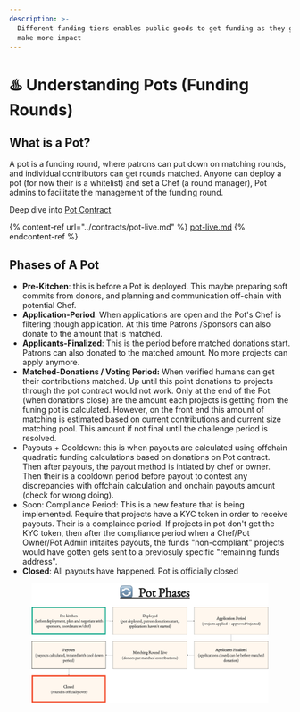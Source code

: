 ```yaml
---
description: >-
  Different funding tiers enables public goods to get funding as they grow and
  make more impact
---
```


# ♨️ Understanding Pots (Funding Rounds)

## What is a Pot?

A pot is a funding round, where patrons can put down on matching rounds, and individual contributors can get rounds matched. Anyone can deploy a pot (for now their is a whitelist) and set  a Chef (a round manager), Pot admins to facilitate the management of the funding round.



Deep dive into [Pot Contract](../contracts/pot-live.md)

{% content-ref url="../contracts/pot-live.md" %}
[pot-live.md](../contracts/pot-live.md)
{% endcontent-ref %}

## Phases of A Pot

* **Pre-Kitchen**: this is before a Pot is deployed. This maybe preparing soft commits from donors, and planning and communication off-chain with potential Chef.
* **Application-Period**: When applications are open and the Pot's Chef is filtering though application. At this time Patrons /Sponsors can also donate to the amount that is matched.
* **Applicants-Finalized**: This is the period before matched donations start. Patrons can also donated to the matched amount. No more projects can apply anymore.&#x20;
* **Matched-Donations / Voting Period:** When verified humans can get their contributions matched. Up until this point donations to projects through the pot contract would not work. Only at the end of the Pot (when donations close) are the amount each projects is getting from the funing pot is calculated. However, on the front end this amount of matching is estimated based on current contributions and current size matching pool. This amount if not final until the challenge period is resolved.
* Payouts + Cooldown: this is when payouts are calculated using offchain quadratic funding calculations based on donations on Pot contract. Then after payouts, the payout method is intiated by chef or owner. Then their is a cooldown period before payout to contest any discrepancies with offchain calculation and onchain payouts amount (check for wrong doing).
* Soon: Compliance Period: This is a new feature that is being implemented. Require that projects have a KYC token in order to receive payouts. Their is a complaince period. If projects in pot don't get the KYC token, then after the compliance period when a Chef/Pot Owner/Pot Admin initaites payouts, the funds "non-compliant" projects would have gotten gets sent to a previosuly specific "remaining funds address".&#x20;
* **Closed**: All payouts have happened. Pot is officially closed



<figure><img src="../.gitbook/assets/potlock-potphases-feb2024-correct.png" alt=""><figcaption></figcaption></figure>

